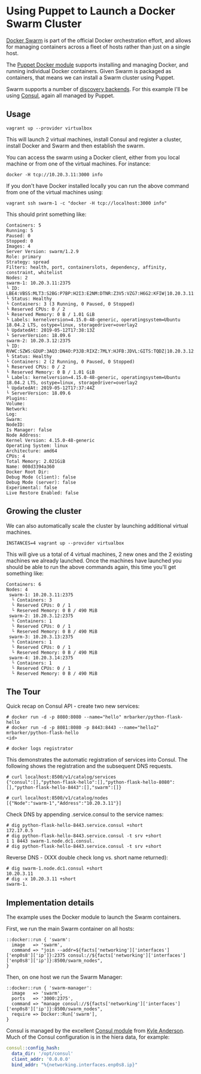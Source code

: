 # Using Puppet to Launch a Docker Swarm Cluster

[Docker Swarm](https://docs.docker.com/swarm/) is part of the official
Docker orchestration effort, and allows for managing containers across a
fleet of hosts rather than just on a single host.

The [Puppet Docker module](https://forge.puppetlabs.com/garethr/docker)
supports installing and managing Docker, and running individual Docker
containers. Given Swarm is packaged as containers, that means we can
install a Swarm cluster using Puppet.

Swarm supports a number of [discovery
backends](http://docs.docker.com/swarm/discovery/). For this example
I'll be using [Consul](https://www.consul.io/), again all managed by
Puppet.

## Usage

    vagrant up --provider virtualbox

This will launch 2 virtual machines, install Consul and register a
cluster, install Docker and Swarm and then establish the swarm.

You can access the swarm using a Docker client, either from you local
machine or from one of the virtual machines. For instance:

    docker -H tcp://10.20.3.11:3000 info

If you don't have Docker installed locally you can run the above command
from one of the virtual machines using:

    vagrant ssh swarm-1 -c "docker -H tcp://localhost:3000 info"

This should print something like:

    Containers: 5
    Running: 5
    Paused: 0
    Stopped: 0
    Images: 4
    Server Version: swarm/1.2.9
    Role: primary
    Strategy: spread
    Filters: health, port, containerslots, dependency, affinity, constraint, whitelist
    Nodes: 2
    swarm-1: 10.20.3.11:2375
    └ ID: LBE4:VBSS:MLT3:S2BG:P7BP:H2I3:E2NM:DTNR:Z3V5:VZG7:H6G2:KFIW|10.20.3.11:2375
    └ Status: Healthy
    └ Containers: 3 (3 Running, 0 Paused, 0 Stopped)
    └ Reserved CPUs: 0 / 2
    └ Reserved Memory: 0 B / 1.01 GiB
    └ Labels: kernelversion=4.15.0-48-generic, operatingsystem=Ubuntu 18.04.2 LTS, ostype=linux, storagedriver=overlay2
    └ UpdatedAt: 2019-05-12T17:38:13Z
    └ ServerVersion: 18.09.6
    swarm-2: 10.20.3.12:2375
    └ ID: RVWC:SZWS:GDUP:3AQ3:DN4O:P3JB:RIXZ:7MLY:HJFB:JDVL:GITS:TQDZ|10.20.3.12:2375
    └ Status: Healthy
    └ Containers: 2 (2 Running, 0 Paused, 0 Stopped)
    └ Reserved CPUs: 0 / 2
    └ Reserved Memory: 0 B / 1.01 GiB
    └ Labels: kernelversion=4.15.0-48-generic, operatingsystem=Ubuntu 18.04.2 LTS, ostype=linux, storagedriver=overlay2
    └ UpdatedAt: 2019-05-12T17:37:44Z
    └ ServerVersion: 18.09.6
    Plugins:
    Volume: 
    Network: 
    Log: 
    Swarm: 
    NodeID: 
    Is Manager: false
    Node Address: 
    Kernel Version: 4.15.0-48-generic
    Operating System: linux
    Architecture: amd64
    CPUs: 4
    Total Memory: 2.021GiB
    Name: 008d3394a360
    Docker Root Dir: 
    Debug Mode (client): false
    Debug Mode (server): false
    Experimental: false
    Live Restore Enabled: false


## Growing the cluster

We can also automatically scale the cluster by launching additional
virtual machines.

    INSTANCES=4 vagrant up --provider virtualbox

This will give us a total of 4 virtual machines, 2 new ones and the 2
existing machines we already launched. Once the machines have launched
you should be able to run the above commands again, this time you'll get
something like:

    Containers: 6
    Nodes: 4
     swarm-1: 10.20.3.11:2375
      └ Containers: 3
      └ Reserved CPUs: 0 / 1
      └ Reserved Memory: 0 B / 490 MiB
     swarm-2: 10.20.3.12:2375
      └ Containers: 1
      └ Reserved CPUs: 0 / 1
      └ Reserved Memory: 0 B / 490 MiB
     swarm-3: 10.20.3.13:2375
      └ Containers: 1
      └ Reserved CPUs: 0 / 1
      └ Reserved Memory: 0 B / 490 MiB
     swarm-4: 10.20.3.14:2375
      └ Containers: 1
      └ Reserved CPUs: 0 / 1
      └ Reserved Memory: 0 B / 490 MiB


## The Tour

Quick recap on Consul API - create two new services:

    # docker run -d -p 8080:8080 --name="hello" mrbarker/python-flask-hello
    # docker run -d -p 8081:8080 -p 8443:8443 --name="hello2" mrbarker/python-flask-hello
    <id>

    # docker logs registrator

This demonstrates the automatic registration of services into Consul. The
following shows the registration and the subsequent DNS requests.

    # curl localhost:8500/v1/catalog/services
    {"consul":[],"python-flask-hello":[],"python-flask-hello-8080":[],"python-flask-hello-8443":[],"swarm":[]}

    # curl localhost:8500/v1/catalog/nodes
    [{"Node":"swarm-1","Address":"10.20.3.11"}]

Check DNS by appending .service.consul to the service names:

    # dig python-flask-hello-8443.service.consul +short
    172.17.0.5
    # dig python-flask-hello-8443.service.consul -t srv +short
    1 1 8443 swarm-1.node.dc1.consul.
    # dig python-flask-hello-8443.service.consul -t srv +short

Reverse DNS - (XXX double check long vs. short name returned):

    # dig swarm-1.node.dc1.consul +short
    10.20.3.11
    # dig -x 10.20.3.11 +short
    swarm-1.


## Implementation details

The example uses the Docker module to launch the Swarm containers. 

First, we run the main Swarm container on all hosts:

```puppet
::docker::run { 'swarm':
  image   => 'swarm',
  command => "join --addr=${facts['networking']['interfaces']['enp0s8']['ip']}:2375 consul://${facts['networking']['interfaces']['enp0s8']['ip']}:8500/swarm_nodes",
}
```

Then, on one host we run the Swarm Manager:

```puppet
::docker::run { 'swarm-manager':
  image   => 'swarm',
  ports   => '3000:2375',
  command => "manage consul://${facts['networking']['interfaces']['enp0s8']['ip']}:8500/swarm_nodes",
  require => Docker::Run['swarm'],
}
```

Consul is managed by the excellent [Consul module](https://github.com/solarkennedy) from [Kyle
Anderson](https://github.com/solarkennedy). Much of the Consul configuration is in the hiera data, for example:

```yaml
consul::config_hash:
  data_dir: '/opt/consul'
  client_addr: '0.0.0.0'
  bind_addr: "%{networking.interfaces.enp0s8.ip}"
```
